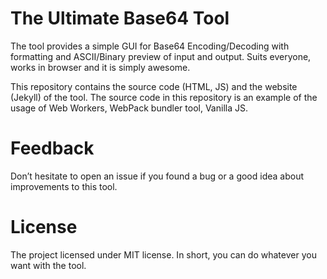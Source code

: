 # The Ultimate Base64 Tool
The tool provides a simple GUI for Base64 Encoding/Decoding with formatting and ASCII/Binary preview of input and output. Suits everyone, works in browser and it is simply awesome. 

This repository contains the source code (HTML, JS) and the website (Jekyll) of the tool. The source code in this repository is an example of the usage of Web Workers, WebPack bundler tool, Vanilla JS.

# Feedback
Don’t hesitate to open an issue if you found a bug or a good idea about improvements to this tool.

# License
The project licensed under MIT license. In short, you can do whatever you want
with the tool.
